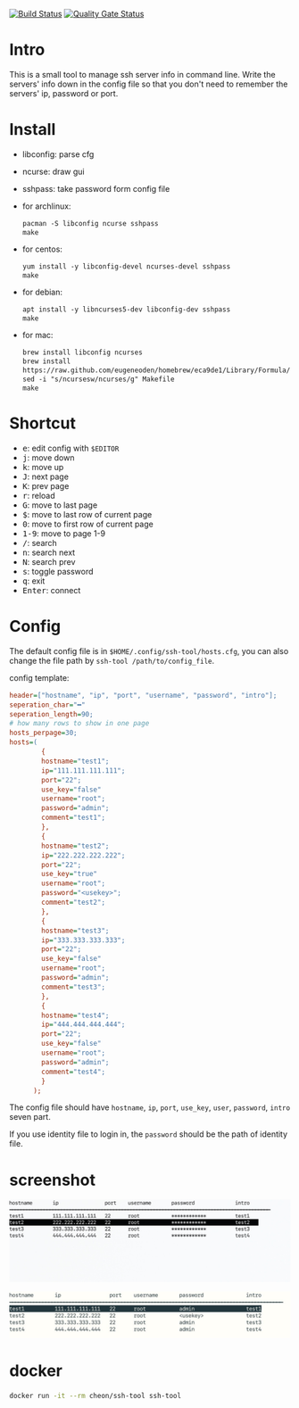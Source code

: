 [![Build Status](https://www.travis-ci.org/number317/ssh-tool.svg?branch=master)](https://www.travis-ci.org/number317/ssh-tool)
[![Quality Gate Status](https://sonarcloud.io/api/project_badges/measure?project=number317_ssh-tool&metric=alert_status)](https://sonarcloud.io/dashboard?id=number317_ssh-tool)

# Intro

This is a small tool to manage ssh server info in command line. Write the servers' info down in the config file so that you don't need to remember the servers' ip, password or port.

# Install

* libconfig: parse cfg
* ncurse: draw gui
* sshpass: take password form config file

* for archlinux:

  ```
  pacman -S libconfig ncurse sshpass
  make
  ```

* for centos:

  ```
  yum install -y libconfig-devel ncurses-devel sshpass
  make
  ```

* for debian:

  ```
  apt install -y libncurses5-dev libconfig-dev sshpass
  make
  ```

* for mac:

  ```
  brew install libconfig ncurses
  brew install https://raw.github.com/eugeneoden/homebrew/eca9de1/Library/Formula/sshpass.rb
  sed -i "s/ncursesw/ncurses/g" Makefile
  make
  ```

# Shortcut

* <kbd>e</kbd>: edit config with `$EDITOR`
* <kbd>j</kbd>: move down
* <kbd>k</kbd>: move up
* <kbd>J</kbd>: next page
* <kbd>K</kbd>: prev page
* <kbd>r</kbd>: reload
* <kbd>G</kbd>: move to last page
* <kbd>$</kbd>: move to last row of current page
* <kbd>0</kbd>: move to first row of current page
* <kbd>1-9</kbd>: move to page 1-9
* <kbd>/</kbd>: search
* <kbd>n</kbd>: search next
* <kbd>N</kbd>: search prev
* <kbd>s</kbd>: toggle password
* <kbd>q</kbd>: exit
* <kbd>Enter</kbd>: connect

# Config

The default config file is in `$HOME/.config/ssh-tool/hosts.cfg`, you can also change the file path by `ssh-tool /path/to/config_file`.

config template:

```cfg
header=["hostname", "ip", "port", "username", "password", "intro"];
seperation_char="━"
seperation_length=90;
# how many rows to show in one page
hosts_perpage=30;
hosts=(
        {
        hostname="test1";
        ip="111.111.111.111";
        port="22";
        use_key="false"
        username="root";
        password="admin";
        comment="test1";
        },
        {
        hostname="test2";
        ip="222.222.222.222";
        port="22";
        use_key="true"
        username="root";
        password="<usekey>";
        comment="test2";
        },
        {
        hostname="test3";
        ip="333.333.333.333";
        port="22";
        use_key="false"
        username="root";
        password="admin";
        comment="test3";
        },
        {
        hostname="test4";
        ip="444.444.444.444";
        port="22";
        use_key="false"
        username="root";
        password="admin";
        comment="test4";
        }
      );
```

The config file should have `hostname`, `ip`, `port`, `use_key`, `user`, `password`, `intro` seven part.

If you use identity file to login in, the `password` should be the path of identity file.

# screenshot

![hide](./img/hide.jpg)

![show](./img/show.jpg)

# docker

```bash
docker run -it --rm cheon/ssh-tool ssh-tool
```
